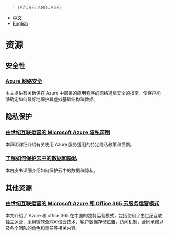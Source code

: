 <properties
	pageTitle="信任中心 - Microsoft Azure"
    description="信任中心 - 资源"
    services=""
    documentationCenter=""
    authors=""
    manager=""
    editor=""
    tags=""/>

> [AZURE.LANGUAGE]
- [中文](/support/trust-center/resources/)
- [English](/support/trust-center/resources-en/)

# 资源

 <tags ms.service="trust-center" ms.date="" wacn.date="" wacn.lang="cn"/>

## 安全性
### [Azure 网络安全](https://wacnstorage.blob.core.chinacloudapi.cn/marketing-resource/documents/AzureNetworkSecurity_v3_Feb2015_CN_20151214.pdf)

本文提供有关确保在 Azure 中部署的应用程序的网络通信安全的指南，使客户能够确定如何最好地保护其虚拟基础结构和数据。

## 隐私保护
### [由世纪互联运营的 Microsoft Azure 隐私声明](/support/legal/privacy-statement/)

本声明详细介绍有关使用 Azure 服务适用的特定隐私政策和惯例。

### [了解如何保护云中的数据和隐私](https://wacnstorage.blob.core.chinacloudapi.cn/marketing-resource/documents/Protecting_Data_and_Privacy_in_the_Cloud_CN_final20160125.pdf)

本白皮书详细介绍如何保护云中的数据和隐私。

## 其他资源

### [由世纪互联运营的 Microsoft Azure 和 Office 365 云服务运营模式](https://wacnppe.blob.core.chinacloudapi.cn/marketing-resource/documents/Windows_Azure_and_Office_365_cloud_services_business_model_operated_by_21Vianet12.pdf)

本文介绍了 Azure 和 office 365 在中国的独特运营模式，包括使用了由世纪互联独立运营，采用微软全球可信云技术，客户数据存储位置，访问机制，合同承诺以及各个团队的角色和责任等相关内容。
